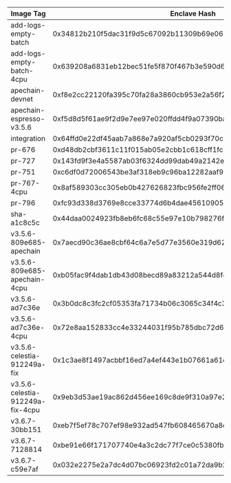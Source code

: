 | Image Tag | Enclave Hash |
|-----------|-------------|
| add-logs-empty-batch | 0x34812b210f5dac31f9d5c67092b11309b69e065f2850c6818b15dfae4d53a6d7 |
| add-logs-empty-batch-4cpu | 0x639208a6831eb12bec51fe5f870f467b3e590d6e7a7abb53da99bf81d6f72f20 |
| apechain-devnet | 0xf8e2cc22120fa395c70fa28a3860cb953e2a56f2dcc06ecda75f2c0ca433aad0 |
| apechain-espresso-v3.5.6 | 0xf5d8d5f61ae9f2d9e7ee97e020ffdd4f9a07390ba02ead07350eaa120aae9e74 |
| integration | 0x64ffd0e22df45aab7a868e7a920af5cb0293f70cd8cb108343dfc65d9a9d6168 |
| pr-676 | 0xd48db2cbf3611c11f015ab05e2cbb1c618cff1fc7daeedb5f36ad3b391bbe99a |
| pr-727 | 0x143fd9f3e4a5587ab03f6324dd99dab49a2142e555b78263a4c992033ff654b6 |
| pr-751 | 0xc6df0d72006543be3af318eb9c96ba12282aaf91ba5b4c511866288256729db3 |
| pr-767-4cpu | 0x8af589303cc305eb0b427626823fbc956fe2ff06fb7033da158456081754d1ad |
| pr-796 | 0xfc93d338d3769e8cce33774d6b4dae456109051fb7498b839ca3c1028402fd07 |
| sha-a1c8c5c | 0x44daa0024923fb8eb6fc68c55e97e10b798276f4b637a240345fe8e59afa7920 |
| v3.5.6-809e685-apechain | 0x7aecd90c36ae8cbf64c6a7e5d77e3560e319d62b42234faa4379af03eb41b68e |
| v3.5.6-809e685-apechain-4cpu | 0xb05fac9f4dab1db43d08becd89a83212a544d8f46fd7dcdf56b852a7c4f45f3c |
| v3.5.6-ad7c36e | 0x3b0dc8c3fc2cf05353fa71734b06c3065c34f4c3f9572f592123be55f75b6186 |
| v3.5.6-ad7c36e-4cpu | 0x72e8aa152833cc4e33244031f95b785dbc72d6c45c6cfb8367918cf8ce55f7cd |
| v3.5.6-celestia-912249a-fix | 0x1c3ae8f1497acbbf16ed7a4ef443e1b07661a61ddb0eba88fa0bc99d11a2087d |
| v3.5.6-celestia-912249a-fix-4cpu | 0x9eb3d53ae19ac862d456ee169c8de9f310a97e29079c38daf4c676ba4608cbd0 |
| v3.6.7-30bb151 | 0xeb7f5ef78c707ef98e932ad547fb608465670a8ddcab49cc2bca5d1892a71106 |
| v3.6.7-7128814 | 0xbe91e66f171707740e4a3c2dc77f7ce0c5380fb54d0736d2b5a9e9131ca16886 |
| v3.6.7-c59e7af | 0x032e2275e2a7dc4d07bc06923fd2c01a72da9b20e624ce16fe5ced381a23c9e4 |
